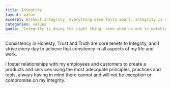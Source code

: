 ```yaml
---
title: Integrity
layout: value
excerpt: Without Integrity, everything else falls apart. Integrity is at the core of who am I and what I do.
categories: values
quote: “Integrity is doing the right thing, even when no one is watching. - C.S. Lewis"
---
```

Consistency in Honesty, Trust and Truth are core tenets to Integrity, and I strive every day to achieve that consitency in all aspects of my life and work.

I foster relationships with my employees and customers to create a products and services using the most adecquate principles, practices and tools, always having in mind there cannot and will not be exception or compromise on my Integrity.
